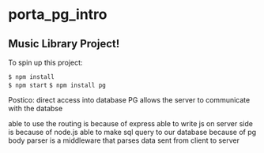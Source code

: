 # porta_pg_intro
Music Library Project!
---
To spin up this project:

```$ npm install```  
```$ npm start```
```$ npm install pg```

Postico: direct access into database
PG allows the server to communicate with the databse


able to use the routing is because of express
able to write js on server side is because of node.js
able to make sql query to our database because of pg
body parser is a middleware that parses data sent from client to server
